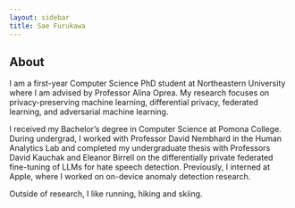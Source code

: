```yaml
---
layout: sidebar
title: Sae Furukawa
---
```


<!-- hide the big page title on home -->
<style>.page-title{display:none}</style>

## About
I am a first-year Computer Science PhD student at Northeastern University where I am advised by Professor Alina Oprea. My research focuses on privacy-preserving machine learning, differential privacy, federated learning, and adversarial machine learning.

I received my Bachelor’s degree in Computer Science at Pomona College. During undergrad, I worked with Professor David Nembhard in the Human Analytics Lab and completed my undergraduate thesis with Professors David Kauchak and Eleanor Birrell on the differentially private federated fine-tuning of LLMs for hate speech detection. Previously, I interned at Apple, where I worked on on-device anomaly detection research.

Outside of research, I like running, hiking and skiing.  